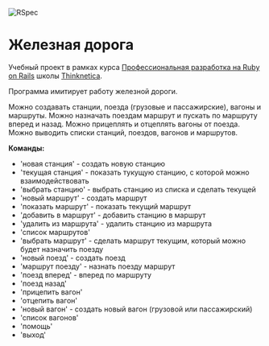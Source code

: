![RSpec](https://github.com/marselgabdulov/Railway/actions/workflows/main.yml/badge.svg)

# Железная дорога

Учебный проект в рамках курса [Профессиональная разработка на Ruby on Rails](https://thinknetica.com/ruby_on_rails) школы [Thinknetica](https://thinknetica.com).

Программа имитирует работу железной дороги.

Можно создавать станции, поезда (грузовые и пассажирские), вагоны и маршруты. Можно назначать поездам маршрут и пускать по маршруту вперед и назад. Можно прицеплять и отцеплять вагоны от поезда. Можно выводить списки станций, поездов, вагонов и маршрутов.

__Команды:__
- 'новая станция' - создать новую станцию
- 'текущая станция' - показать тукущую станцию, с которой можно взаимодействовать
- 'выбрать станцию' - выбрать станцию из списка и сделать текущей
- 'новый маршрут' - создать маршрут
- 'показать маршрут' - показать текущий маршрут
- 'добавить в маршрут' - добавить станцию в маршрут
- 'удалить из маршрута' - удалить станцию из маршрута
- 'список маршрутов'
- 'выбрать маршрут' - сделать маршрут текущим, который можно будет назначить поезду
- 'новый поезд' - создать поезд
- 'маршрут поезду' - назнать поезду маршрут
- 'поезд вперед' - вперед по маршруту
- 'поезд назад'
- 'прицепить вагон'
- 'отцепить вагон'
- 'новый вагон' - создать новый вагон (грузовой или пассажирский)
- 'список вагонов'
- 'помощь'
- 'выход'
